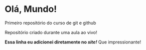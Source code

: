 # Olá, Mundo!
 Primeiro repositório do curso de git e github

Repositório criado durante uma aula ao vivo!

**Essa linha eu adicionei diretamente no *site!*** Que impressionante!
